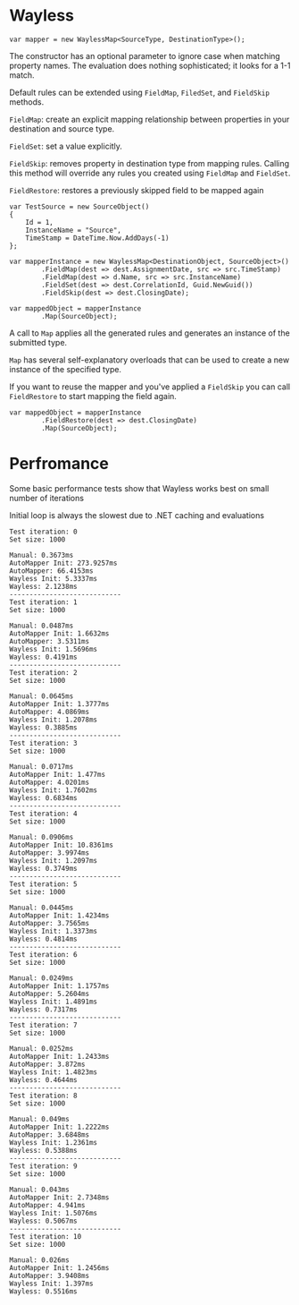 # Wayless

`var mapper = new WaylessMap<SourceType, DestinationType>();`

The constructor has an optional parameter to ignore case when matching property names. 
The evaluation does nothing sophisticated; it looks for a 1-1 match. 

Default rules can be extended using `FieldMap`, `FiledSet`, and `FieldSkip` methods. 

`FieldMap`: create an explicit mapping relationship between properties in your destination
and source type.

`FieldSet`: set a value explicitly. 

`FieldSkip`: removes property in destination type from mapping rules. Calling this method will override 
any rules you created using `FieldMap` and `FieldSet`.

`FieldRestore`: restores a previously skipped field to be mapped again

    var TestSource = new SourceObject()
    {
        Id = 1,
        InstanceName = "Source",
        TimeStamp = DateTime.Now.AddDays(-1)
    };

    var mapperInstance = new WaylessMap<DestinationObject, SourceObject>()
            .FieldMap(dest => dest.AssignmentDate, src => src.TimeStamp)
            .FieldMap(dest => d.Name, src => src.InstanceName)
            .FieldSet(dest => dest.CorrelationId, Guid.NewGuid())
            .FieldSkip(dest => dest.ClosingDate);
                        
    var mappedObject = mapperInstance                        
            .Map(SourceObject);

A call to `Map` applies all the generated rules and generates an instance of the submitted type.

`Map` has several self-explanatory overloads   that can be used to create a new instance of the specified 
type.

If you want to reuse the mapper and you've applied a `FieldSkip` you can  call `FieldRestore` to start mapping the field again.

    var mappedObject = mapperInstance                        
            .FieldRestore(dest => dest.ClosingDate)
            .Map(SourceObject);
                        
# Perfromance
Some basic performance tests show that Wayless works best on small number of iterations

Initial loop is always the slowest due to .NET caching and evaluations

    Test iteration: 0
    Set size: 1000

    Manual: 0.3673ms
    AutoMapper Init: 273.9257ms
    AutoMapper: 66.4153ms
    Wayless Init: 5.3337ms
    Wayless: 2.1238ms
    ----------------------------
    Test iteration: 1
    Set size: 1000

    Manual: 0.0487ms
    AutoMapper Init: 1.6632ms
    AutoMapper: 3.5311ms
    Wayless Init: 1.5696ms
    Wayless: 0.4191ms
    ----------------------------
    Test iteration: 2
    Set size: 1000

    Manual: 0.0645ms
    AutoMapper Init: 1.3777ms
    AutoMapper: 4.0869ms
    Wayless Init: 1.2078ms
    Wayless: 0.3885ms
    ----------------------------
    Test iteration: 3
    Set size: 1000

    Manual: 0.0717ms
    AutoMapper Init: 1.477ms
    AutoMapper: 4.0201ms
    Wayless Init: 1.7602ms
    Wayless: 0.6834ms
    ----------------------------
    Test iteration: 4
    Set size: 1000

    Manual: 0.0906ms
    AutoMapper Init: 10.8361ms
    AutoMapper: 3.9974ms
    Wayless Init: 1.2097ms
    Wayless: 0.3749ms
    ----------------------------
    Test iteration: 5
    Set size: 1000

    Manual: 0.0445ms
    AutoMapper Init: 1.4234ms
    AutoMapper: 3.7565ms
    Wayless Init: 1.3373ms
    Wayless: 0.4814ms
    ----------------------------
    Test iteration: 6
    Set size: 1000

    Manual: 0.0249ms
    AutoMapper Init: 1.1757ms
    AutoMapper: 5.2604ms
    Wayless Init: 1.4891ms
    Wayless: 0.7317ms
    ----------------------------
    Test iteration: 7
    Set size: 1000

    Manual: 0.0252ms
    AutoMapper Init: 1.2433ms
    AutoMapper: 3.872ms
    Wayless Init: 1.4823ms
    Wayless: 0.4644ms
    ----------------------------
    Test iteration: 8
    Set size: 1000

    Manual: 0.049ms
    AutoMapper Init: 1.2222ms
    AutoMapper: 3.6848ms
    Wayless Init: 1.2361ms
    Wayless: 0.5388ms
    ----------------------------
    Test iteration: 9
    Set size: 1000

    Manual: 0.043ms
    AutoMapper Init: 2.7348ms
    AutoMapper: 4.941ms
    Wayless Init: 1.5076ms
    Wayless: 0.5067ms
    ----------------------------
    Test iteration: 10
    Set size: 1000

    Manual: 0.026ms
    AutoMapper Init: 1.2456ms
    AutoMapper: 3.9408ms
    Wayless Init: 1.397ms
    Wayless: 0.5516ms
